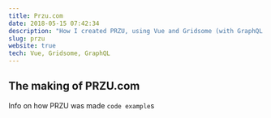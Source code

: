 ```yaml
---
title: Przu.com
date: 2018-05-15 07:42:34
description: "How I created PRZU, using Vue and Gridsome (with GraphQL and Markdown support)"
slug: przu
website: true
tech: Vue, Gridsome, GraphQL
---
```


## The making of PRZU.com

Info on how PRZU was made
`code example`s